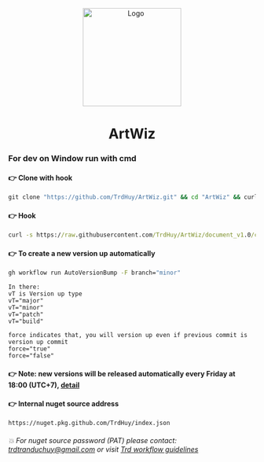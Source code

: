 <div align="center">
  <a href="https://github.com/othneildrew/Best-README-Template">
    <img src="SPRNetTool/Resources/logo_500.png" alt="Logo" width="200" height="200">
  </a>

  <h1 align="center">ArtWiz</h1>
</div>

### For dev on Window run with cmd

#### 👉 Clone with hook
``` cmd
git clone "https://github.com/TrdHuy/ArtWiz.git" && cd "ArtWiz" && curl -s https://raw.githubusercontent.com/TrdHuy/ArtWiz/document_v1.0/commit-msg > .git\hooks\commit-msg && curl -s https://raw.githubusercontent.com/TrdHuy/ArtWiz/document_v1.0/pre-commit > .git\hooks\pre-commit
```

#### 👉 Hook
``` cmd
curl -s https://raw.githubusercontent.com/TrdHuy/ArtWiz/document_v1.0/commit-msg > .git\hooks\commit-msg && curl -s https://raw.githubusercontent.com/TrdHuy/ArtWiz/document_v1.0/pre-commit > .git\hooks\pre-commit
```

#### 👉 To create a new version up automatically
``` cmd
gh workflow run AutoVersionBump -F branch="minor"
```

```
In there:
vT is Version up type
vT="major"
vT="minor"
vT="patch"
vT="build"

force indicates that, you will version up even if previous commit is version up commit
force="true"
force="false"
```

#### 👉 Note: new versions will be released automatically every Friday at 18:00 (UTC+7), [detail](https://github.com/TrdHuy/ArtWiz/blob/dev/.github/workflows/dot-net-auto-version-up.yml)

#### 👉 Internal nuget source address
```
https://nuget.pkg.github.com/TrdHuy/index.json
```
###### 💥 For nuget source password (PAT) please contact: trdtranduchuy@gmail.com or visit [Trd workflow guidelines](https://github.com/BalalaX/TrdRepoNote?tab=readme-ov-file#pat)
